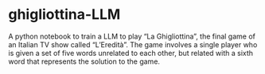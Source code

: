 # ghigliottina-LLM
A python notebook to train a LLM to play “La Ghigliottina”, the final game of an Italian TV show called “L’Eredità”. The game involves a single player who is given a set of five words unrelated to each other, but related with a sixth word that represents the solution to the game.
